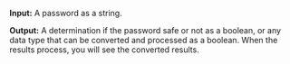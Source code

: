 **Input:** A password as a string. 

**Output:** A determination if the password safe or not as a boolean, or any data type that can be
converted and processed as a boolean. When the results process, you will see the converted results.
